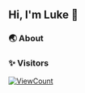 ## Hi, I'm Luke 👋

### 🌏 About


### ✨ Visitors
[![ViewCount](https://views.whatilearened.today/views/github/lukeozade/lukeozade.svg?cache=remove)](#)

<!--
**Lukeozade/Lukeozade** is a ✨ _special_ ✨ repository because its `README.md` (this file) appears on your GitHub profile.

Here are some ideas to get you started:

- 🔭 I’m currently working on ...
- 🌱 I’m currently learning ...
- 👯 I’m looking to collaborate on ...
- 🤔 I’m looking for help with ...
- 💬 Ask me about ...
- 📫 How to reach me: ...
- 😄 Pronouns: ...
- ⚡ Fun fact: ...
-->
